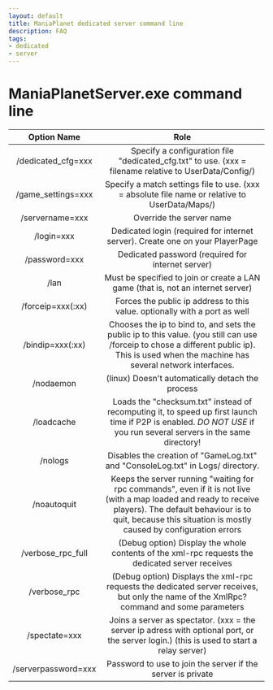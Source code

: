 ```yaml
---
layout: default
title: ManiaPlanet dedicated server command line
description: FAQ
tags:
- dedicated
- server
---
```


# ManiaPlanetServer.exe command line

| Option Name         | Role                                                                                                                                                                                                                            |
|:-------------------:|:-------------------------------------------------------------------------------------------------------------------------------------------------------------------------------------------------------------------------------:|
| /dedicated_cfg=xxx  | Specify a configuration file "dedicated_cfg.txt" to use. (xxx = filename relative to UserData/Config/)                                                                                                                           |
| /game_settings=xxx  | Specify a match settings file to use. (xxx = absolute file name or relative to UserData/Maps/)                                                                                                                     |
| /servername=xxx     | Override the server name                                                                                                                                                                                                        |
| /login=xxx          | Dedicated login (required for internet server). Create one on your PlayerPage                                                                                                                                                   |
| /password=xxx       | Dedicated password (required for internet server)                                                                                                                                                                               |
| /lan                | Must be specified to join or create a LAN game (that is, not an internet server)                                                                                                                                                |
| /forceip=xxx(:xx)   | Forces the public ip address to this value. optionally with a port as well                                                                                                                                                      |
| /bindip=xxx(:xx)    | Chooses the ip to bind to, and sets the public ip to this value. (you still can use /forceip to chose a different public ip). This is used when the machine has several network interfaces.                                     |
| /nodaemon           | (linux) Doesn't automatically detach the process                                                                                                                                                                                |
| /loadcache          | Loads the "checksum.txt" instead of recomputing it, to speed up first launch time if P2P is enabled. *DO NOT USE* if you run several servers in the same directory!                                                             |
| /nologs             | Disables the creation of "GameLog.txt" and "ConsoleLog.txt" in Logs/ directory.                                                                                                                                                 |
| /noautoquit         | Keeps the server running "waiting for rpc commands", even if it is not live (with a map loaded and ready to receive players). The default behaviour is to quit, because this situation is mostly caused by configuration errors |
| /verbose_rpc_full   | (Debug option) Display the whole contents of the xml-rpc requests the dedicated server receives                                                                                                                                 |
| /verbose_rpc        | (Debug option) Displays the xml-rpc requests the dedicated server receives, but only the name of the XmlRpc? command and some parameters                                                                                        |
| /spectate=xxx       | Joins a server as spectator. (xxx = the server ip adress with optional port, or the server login.) (this is used to start a relay server)                                                                                       |
| /serverpassword=xxx | Password to use to join the server if the server is private                                                                                                                                                                     |
